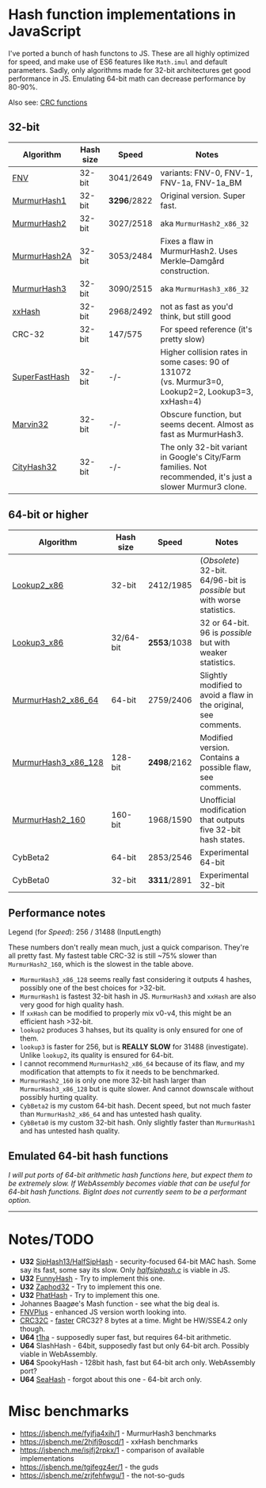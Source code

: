 # Hash function implementations in JavaScript

I've ported a bunch of hash functons to JS. These are all highly optimized for speed, and make use of ES6 features like `Math.imul` and default parameters. Sadly, only algorithms made for 32-bit architectures get good performance in JS. Emulating 64-bit math can decrease performance by 80-90%.

Also see: [CRC functions](CRC.md)

## 32-bit
| Algorithm | Hash size | Speed | Notes |
| --------- | --------- | ----- | ----- |
| [FNV](FNV.js) | 32-bit  | 3041/2649  | variants: FNV-0, FNV-1, FNV-1a, FNV-1a_BM |
| [MurmurHash1](murmurhash1.js) | 32-bit | **3296**/2822 | Original version. Super fast. |
| [MurmurHash2](murmurhash2.js) | 32-bit | 3027/2518 | aka `MurmurHash2_x86_32` |
| [MurmurHash2A](murmurhash2a.js) | 32-bit | 3053/2484 | Fixes a flaw in MurmurHash2. Uses Merkle–Damgård construction. |
| [MurmurHash3](murmurhash3.js) | 32-bit | 3090/2515 | aka `MurmurHash3_x86_32` |
| [xxHash](xxhash_32.js) | 32-bit | 2968/2492 | not as fast as you'd think, but still good |
| CRC-32 | 32-bit | 147/575 | For speed reference (it's pretty slow) |
| [SuperFastHash](superfasthash.js) | 32-bit | -/- | Higher collision rates in some cases: 90 of 131072<br> (vs. Murmur3=0, Lookup2=2, Lookup3=3, xxHash=4) |
| [Marvin32](marvin32.js) | 32-bit | -/- | Obscure function, but seems decent. Almost as fast as MurmurHash3. |
| [CityHash32](cityhash32.js) | 32-bit | -/- | The only 32-bit variant in Google's City/Farm families. Not recommended, it's just a slower Murmur3 clone. |

## 64-bit or higher

| Algorithm | Hash size | Speed | Notes |
| --------- | --------- | ----- | ----- |
| [Lookup2_x86](lookup2.js) | 32-bit | 2412/1985 | (_Obsolete_) 32-bit. 64/96-bit is _possible_ but with worse statistics. |
| [Lookup3_x86](lookup3.js) | 32/64-bit | **2553**/1038 | 32 or 64-bit. 96 is _possible_ but with weaker statistics. |
| [MurmurHash2_x86_64](murmurhash2_64b.js) | 64-bit | 2759/2406 | Slightly modified to avoid a flaw in the original, see comments. |
| [MurmurHash3_x86_128](murmurhash3_128.js) | 128-bit | **2498**/2162 | Modified version. Contains a possible flaw, see comments. |
| [MurmurHash2_160](murmurhash2_160.js) | 160-bit | 1968/1590 | Unofficial modification that outputs five 32-bit hash states. |
| CybBeta2 | 64-bit | 2853/2546 | Experimental 64-bit |
| CybBeta0 | 32-bit | **3311**/2891 | Experimental 32-bit |

## Performance notes

Legend (for *Speed*): 256 / 31488 (InputLength)

These numbers don't really mean much, just a quick comparison. They're all pretty fast. My fastest table CRC-32 is still ~75% slower than `MurmurHash2_160`, which is the slowest in the table above.

* `MurmurHash3_x86_128` seems really fast considering it outputs 4 hashes, possibly one of the best choices for >32-bit.
* `MurmurHash1` is fastest 32-bit hash in JS. `MurmurHash3` and `xxHash` are also very good for high quality hash.
* If `xxHash` can be modified to properly mix v0-v4, this might be an efficient hash >32-bit. 
* `lookup2` produces 3 hahses, but its quality is only ensured for one of them.
* `lookup3` is faster for 256, but is **REALLY SLOW** for 31488 (investigate). Unlike `lookup2`, its quality is ensured for 64-bit.
* I cannot recommend `MurmurHash2_x86_64` because of its flaw, and my modification that attempts to fix it needs to be benchmarked.
* `MurmurHash2_160` is only one more 32-bit hash larger than `MurmurHash3_x86_128` but is quite slower. And cannot downscale without possibly hurting quality.
* `CybBeta2` is my custom 64-bit hash. Decent speed, but not much faster than `MurmurHash2_x86_64` and has untested hash quality.
* `CybBeta0` is my custom 32-bit hash. Only slightly faster than `MurmurHash1` and has untested hash quality.

## Emulated 64-bit hash functions

_I will put ports of 64-bit arithmetic hash functions here, but expect them to be extremely slow._
_If WebAssembly becomes viable that can be useful for 64-bit hash functions._
_BigInt does not currently seem to be a performant option._

****

# Notes/TODO
* **U32** [SipHash13/HalfSipHash](https://raw.githubusercontent.com/jedisct1/siphash-js/master/lib/siphash13.js) - security-focused 64-bit MAC hash. Some say its fast, some say its slow. Only _[halfsiphash.c](https://github.com/veorq/SipHash/blob/master/halfsiphash.c)_ is viable in JS.
* **U32** [FunnyHash](https://github.com/funny-falcon/funny_hash/blob/master/funny_hash.h) - Try to implement this one.
* **U32** [Zaphod32](https://github.com/demerphq/BeagleHash/blob/master/zaphod32_hash.h) - Try to implement this one.
* **U32** [PhatHash](https://github.com/demerphq/BeagleHash/blob/master/phat_hash.h) - Try to implement this one.
* Johannes Baagøe's Mash function - see what the big deal is.
* [FNVPlus](https://github.com/tjwebb/fnv-plus) - enhanced JS version worth looking into. 
* [CRC32C](http://www.evanjones.ca/crc32c.html) - [faster](https://stackoverflow.com/questions/17645167/implementing-sse-4-2s-crc32c-in-software/17646775) CRC32? 8 bytes at a time. Might be HW/SSE4.2 only though.
* **U64** [t1ha](https://github.com/leo-yuriev/t1ha) - supposedly super fast, but requires 64-bit arithmetic.
* **U64** SlashHash - 64bit, supposedly fast but only 64-bit arch. Possibly viable in WebAssembly.
* **U64** SpookyHash - 128bit hash, fast but 64-bit arch only. WebAssembly port?
* **U64** [SeaHash](https://github.com/jroivas/seahash) - forgot about this one - 64-bit arch only.

# Misc benchmarks
*  https://jsbench.me/fyjfja4xih/1 - MurmurHash3 benchmarks
*  https://jsbench.me/2hjfj9oscd/1 - xxHash benchmarks
*  https://jsbench.me/isjfj2rpkx/1 - comparison of available implementations
*  https://jsbench.me/tgjfegz4er/1 - the guds
*  https://jsbench.me/zrjfehfwgu/1 - the not-so-guds
